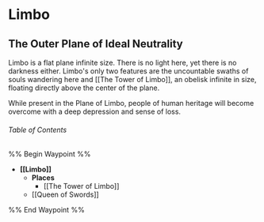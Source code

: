 # Limbo
## The Outer Plane of Ideal Neutrality
Limbo is a flat plane infinite size. There is no light here, yet there is no darkness either. Limbo's only two features are the uncountable swaths of souls wandering here and [[The Tower of Limbo]], an obelisk infinite in size, floating directly above the center of the plane.

While present in the Plane of Limbo, people of human heritage will become overcome with a deep depression and sense of loss.

###### Table of Contents
%% Begin Waypoint %%
- **[[Limbo]]**
	- **Places**
		- [[The Tower of Limbo]]
	- [[Queen of Swords]]

%% End Waypoint %%

